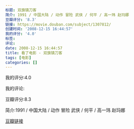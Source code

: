 ```yaml
---
标题: 双旗镇刀客
简介: 1991 / 中国大陆 / 动作 冒险 武侠 / 何平 / 高一玮 赵玛娜
豆瓣评分: '8.3'
链接: https://movie.douban.com/subject/1307812/
创建时间: '2008-12-15 16:44:57'
我的评分: '4.0'
标签:
评论:
date: 2008-12-15 16:44:57
title: 看了电影 - 双旗镇刀客
tags: [电影]
categories: []
---
```


我的评分:4.0

我的评论:

豆瓣评分:8.3

简介:1991 / 中国大陆 / 动作 冒险 武侠 / 何平 / 高一玮 赵玛娜

[豆瓣链接](https://movie.douban.com/subject/1307812/)

